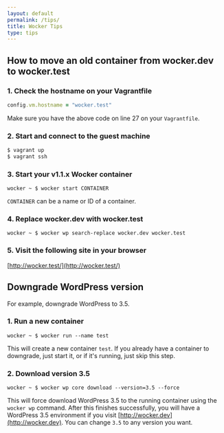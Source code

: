 ```yaml
---
layout: default
permalink: /tips/
title: Wocker Tips
type: tips
---
```


## How to move an old container from wocker.dev to wocker.test

### 1. Check the hostname on your Vagrantfile

```ruby
config.vm.hostname = "wocker.test"
```

Make sure you have the above code on line 27 on your `Vagrantfile`.

### 2. Start and connect to the guest machine

```bash
$ vagrant up
$ vagrant ssh
```

### 3. Start your v1.1.x Wocker container

<div class="highlight">
  <pre><code data-lang="bash" class="language-bash"><span class="k">wocker ~ $ </span>wocker start CONTAINER</code></pre>
</div>

`CONTAINER` can be a name or ID of a container.

### 4. Replace wocker.dev with wocker.test

<div class="highlight">
  <pre><code data-lang="bash" class="language-bash"><span class="k">wocker ~ $ </span>wocker wp search-replace wocker.dev wocker.test</code></pre>
</div>

### 5. Visit the following site in your browser

[http://wocker.test/](http://wocker.test/)

## Downgrade WordPress version

For example, downgrade WordPress to 3.5.

### 1. Run a new container

<div class="highlight">
  <pre><code data-lang="bash" class="language-bash"><span class="k">wocker ~ $ </span>wocker run --name test</code></pre>
</div>

This will create a new container `test`. If you already have a container to downgrade, just start it, or if it's running, just skip this step.

### 2. Download version 3.5

<div class="highlight">
  <pre><code data-lang="bash" class="language-bash"><span class="k">wocker ~ $ </span>wocker wp core download --version=3.5 --force</code></pre>
</div>

This will force download WordPress 3.5 to the running container using the `wocker wp` command. After this finishes successfully, you will have a WordPress 3.5 environment if you visit [http://wocker.dev](http://wocker.dev). You can change `3.5` to any version you want.
